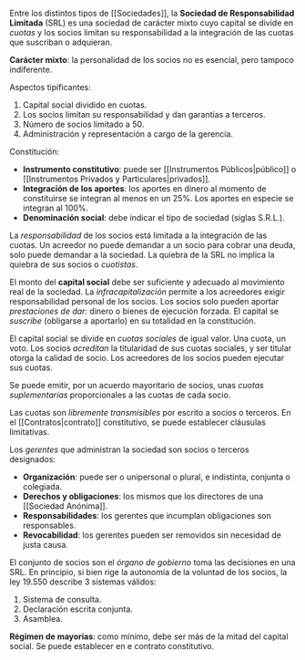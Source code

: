 Entre los distintos tipos de [[Sociedades]], la **Sociedad de Responsabilidad Limitada** (SRL) es una sociedad de carácter mixto cuyo capital se divide en *cuotas* y los socios limitan su responsabilidad a la integración de las cuotas que suscriban o adquieran.

**Carácter mixto**: la personalidad de los socios no es esencial, pero tampoco indiferente.

Aspectos tipificantes:

1. Capital social dividido en cuotas.
2. Los socios limitan su responsabilidad y dan garantías a terceros.
3. Número de socios limitado a 50.
4. Administración y representación a cargo de la gerencia.

Constitución:

- **Instrumento constitutivo**: puede ser [[Instrumentos Públicos|público]] o [[Instrumentos Privados y Particulares|privados]].
- **Integración de los aportes**: los aportes en dinero al momento de constituirse se integran al menos en un 25%. Los aportes en especie se integran al 100%.
- **Denominación social**: debe indicar el tipo de sociedad (siglas S.R.L.).

La *responsabilidad* de los socios está limitada a la integración de las cuotas. Un acreedor no puede demandar a un socio para cobrar una deuda, solo puede demandar a la sociedad. La quiebra de la SRL no implica la quiebra de sus socios o *cuotistas*.

El monto del **capital social** debe ser suficiente y adecuado al movimiento real de la sociedad. La *infracapitalización* permite a los acreedores exigir responsabilidad personal de los socios. Los socios solo pueden aportar *prestaciones de dar*: dinero o bienes de ejecución forzada. El capital se *suscribe* (obligarse a aportarlo) en su totalidad en la constitución.

El capital social se divide en *cuotas sociales* de igual valor. Una cuota, un voto. Los socios *acreditan* la titularidad de sus cuotas sociales, y ser titular otorga la calidad de socio. Los acreedores de los socios pueden ejecutar sus cuotas.

Se puede emitir, por un acuerdo mayoritario de socios, unas *cuotas suplementarias* proporcionales a las cuotas de cada socio.

Las cuotas son *libremente transmisibles* por escrito a socios o terceros. En el [[Contratos|contrato]] constitutivo, se puede establecer cláusulas limitativas.

Los *gerentes* que administran la sociedad son socios o terceros designados:

- **Organización**: puede ser o unipersonal o plural, e indistinta, conjunta o colegiada.
- **Derechos y obligaciones**: los mismos que los directores de una [[Sociedad Anónima]].
- **Responsabilidades**: los gerentes que incumplan obligaciones son responsables.
- **Revocabilidad**: los gerentes pueden ser removidos sin necesidad de justa causa.

El conjunto de socios son el *órgano de gobierno* toma las decisiones en una SRL. En principio, si bien rige la autonomía de la voluntad de los socios, la ley 19.550 describe 3 sistemas válidos:

1. Sistema de consulta.
2. Declaración escrita conjunta.
3. Asamblea.

**Régimen de mayorías**: como mínimo, debe ser más de la mitad del capital social. Se puede establecer en e contrato constitutivo.
